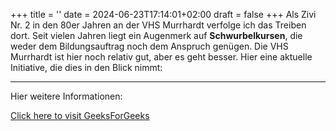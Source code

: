+++
title = ''
date = 2024-06-23T17:14:01+02:00
draft = false
+++
Als Zivi Nr. 2 in den 80er Jahren an der VHS Murrhardt verfolge ich das Treiben dort. Seit vielen Jahren liegt ein Augenmerk auf **Schwurbelkursen**, die weder dem Bildungsauftrag noch dem Anspruch genügen.  Die VHS Murrhardt ist hier noch relativ gut, aber es geht besser. Hier eine aktuelle Initiative, die dies in den Blick nimmt: 

---
Hier weitere Informationen:

[Click here to visit GeeksForGeeks](https://www.geeksforgeeks.org/)